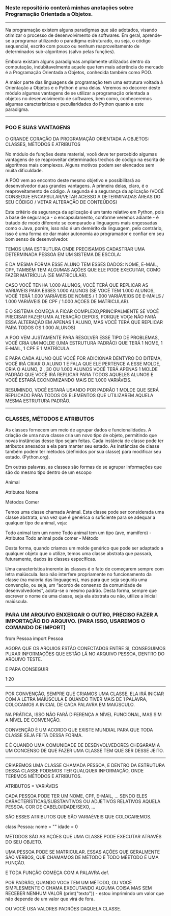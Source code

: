 ### Neste repositório conterá minhas anotações sobre Programação Orientada a Objetos.

---

Na programação existem alguns paradigmas que são adotados, visando otimizar o processo de desenvolvimento de softwares. Em geral, aprende-se a programar utilizando o paradigma estruturado, ou seja, o código sequencial, escrito com pouco ou nenhum reaproveitamento de determinados sub-algoritmos (salvo pelas funções).

Embora existam alguns paradigmas amplamente utilizados dentro da computação, indubitavelmente aquele que tem mais aderência do mercado é a Programação Orientada a Objetos, conhecida também como POO.

A maior parte das linguagens de programação tem uma estrutura voltada à Orientação a Objetos e o Python é uma delas. Veremos no decorrer deste módulo algumas vantagens de se utilizar a programação orientada a objetos no desenvolvimento de softwares, bem como, conheceremos algumas características e peculiaridades do Python quanto a este paradigma.

---

### POO E SUAS VANTAGENS

O GRANDE CORAÇÃO DA PROGRAMAÇÃO ORIENTADA A OBJETOS: CLASSES, MÉTODOS E ATRIBUTOS

No módulo de funções deste material, você deve ter percebido algumas vantagens de se reaproveitar determinados trechos de código na escrita de algoritmos mais complexos. Alguns motivos podem ser elencados sem muita dificuldade.

A POO vem ao encontro deste mesmo objetivo e possibilitará ao desenvolvedor duas grandes vantagens. A primeira delas, claro, é o reaproveitamento de código. A segunda é a segurança da aplicação (VOCÊ CONSEGUE ENCAPSULAR/VETAR ACESSO A DETERMINADAS ÁREAS DO SEU CÓDIGO / VETAR ALTERAÇÃO DE CONTEÚDOS)

Este critério de segurança da aplicação é um tanto relativo em Python, pois a base de segurança - o encapsulamento, conforme veremos adiante - é tratado de modo diferente se comparado a linguagens mais engessadas como o Java, porém, isso não é um demérito da linguagem, pelo contrário, isso é uma forma de dar maior autonomia ao programador e confiar em seu bom senso de desenvolvedor.

TEMOS UMA ESTRUTURA ONDE PRECISAMOS CADASTRAR UMA DETERMINADA PESSOA EM UM SISTEMA DE ESCOLA:

E DA MESMA FORMA ESSE ALUNO TEM ESSES DADOS: NOME, E-MAIL, CPF, TAMBÉM TEM ALGUMAS AÇÕES QUE ELE PODE EXECUTAR, COMO FAZER MATRÍCULA (SE MATRICULAR).

CASO VOCÊ TENHA 1.000 ALUNOS, VOCÊ TERÁ QUE REPLICAR AS VARIÁVEIS PARA ESSES 1.000 ALUNOS (SE VOCÊ TEM 1.000 ALUNOS, VOCÊ TERÁ 1.000 VARIÁVEIS DE NOMES / 1.000 VARIÁVEIOS DE E-MAILS / 1.000 VARIÁVEIS DE CPF / 1.000 AÇOES DE MATRICULAR).

E O SISTEMA COMEÇA A FICAR COMPLEXO,PRINCIPALMENTE SE VOCÊ PRECISAR FAZER UMA ALTERAÇÃO DEPOIS, PORQUE VOCê NÃO FARÁ ESSA ALTERAÇÃO EM APENAS 1 ALUNO, MAS VOCÊ TERÁ QUE REPLICAR PARA TODOS OS 1.000 ALUNOS)

A POO VEM JUSTAMENTE PARA RESOLVER ESSE TIPO DE PROBLEMAS, VOCÊ CRIA UM MOLDE (UMA ESTRUTURA PADRÃO) QUE TERÁ 1 NOME, 1 E-MAIL, 1 CPF E 1 MATRÍCULA.

E PARA CADA ALUNO QUE VOCÊ FOR ADICIONAR DENTYRO DO DITEMA, VOCÊ IRÁ CRIAR O ALUNO 1 E FALA QUE ELE PERTENCE A ESSE MOLDE, CRIA O ALUNO, 2 , 30 OU 1.000 ALUNOS VOCÊ TERÁ APENAS 1 MOLDE PADRÃO QUE VOCÊ IRÁ REPLICAR PARA TODOS AQUELES ALUNOS E VOCÊ ESTARÁ ECONOMIZANDO MAIS DE 1.000 VARIÁVEIS.

RESUMINDO, VOCÊ ESTARÁ USANDO POR PADRÃO 1 MOLDE QUE SERÁ REPLICADO PARA TODOS OS ELEMENTOS QUE UTILIZAREM AQUELA MESMA ESTRUTURA PADRÃO.

---

### CLASSES, MÉTODOS E ATRIBUTOS

As classes fornecem um meio de agrupar dados e funcionalidades. A criação de uma nova classe cria um novo tipo de objeto, permitindo que novas instâncias desse tipo sejam feitas. Cada instância de classe pode ter atributos anexados a ela para manter seu estado. As instâncias de classe também podem ter métodos (definidos por sua classe) para modificar seu estado. (Python.org).

Em outras palavras, as classes são formas de se agrupar informações que são do mesmo tipo dentro de um escopo 

Animal

Atributos
Nome

Métodos
Comer

Temos uma classe chamada Animal. Esta classe pode ser considerada uma classe abstrata, uma vez que é genérica o suficiente para se adequar a qualquer tipo de animal, veja:

Todo animal tem um nome
Todo animal tem um tipo (ave, mamífero) - Atributos
Todo animal pode comer - Método

Desta forma, quando criamos um molde genérico que pode ser adaptado a qualquer objeto que o utilize, temos uma classe abstrata que passará, futuramente, dados às classes específicas.

Uma característica inerente às classes é o fato de começarem sempre com letra maiúscula. Isso não interfere propriamente no funcionamento da classe (na maioria das linguagens), mas para que seja seguida uma convenção, ou seja, um “acordo de consenso da comunidade de desenvolvedores”, adota-se o mesmo padrão. Desta forma, sempre que escrever o nome de uma classe, seja ela abstrata ou não, utilize a inicial maiúscula.

### PARA UM ARQUIVO ENXERGAR O OUTRO, PRECISO FAZER A IMPORTAÇÃO DO ARQUIVO. (PARA ISSO, USAREMOS O COMANDO DE IMPORT)

from Pessoa import Pessoa

AGORA QUE OS ARQUIOS ESTÃO CONECTADOS ENTRE SI, CONSEGUIMOS PUXAR INFORMAÇÕES QUE ESTÃO LÁ NO ARQUIVO PESSOA, DENTRO DO ARQUIVO TESTE.

E PARA CONSEGUIR 

1:20



---

POR CONVENÇÃO, SEMPRE QUE CRIAMOS UMA CLASSE, ELA IRÁ INICIAR COM A LETRA MAIÚSCULA E QUANDO TIVER MAIS DE 1 PALAVRA, COLOCAMOS A INICIAL DE CADA PALAVRA EM MAIÚSCULO.

NA PRÁTICA, ISSO NÃO FARÁ DIFERENÇA A NÍVEL FUNCIONAL, MAS SIM A NÍVEL DE CONVENÇÃO.

CONVENÇÃO É UM ACORDO QUE EXISTE MUNDIAL PARA QUE TODA CLASSE SEJA FEITA DESSA FORMA.

E É QUANDO UMA COMUNIDADE DE DESENVOLVEDORES CHEGARAM A UM CONCENSO DE QUE FAZER UMA CLASSE TEM QUE SER DESSE JEITO.

---

CRIAREMOS UMA CLASSE CHAMADA PESSOA, E DENTRO DA ESTRUTURA DESSA CLASSE PODEMOS TER QUALQUER INFORMAÇÃO, ONDE TEREMOS MÉTODOS E ATRIBUTOS.

ATRIBUTOS = VARIÁVEIS

CADA PESSOA PODE TER UM NOME, CPF, E-MAIL, ... SENDO ELES CARACTERÍSTICAS/SUBSTANTIVOS OU ADJETIVOS RELATIVOS AQUELA PESSOA. COR DE CABELO/IDADE/SEXO, ...

SÃO ESSES ATRIBUTOS QUE SÃO VARIAÉVEIS QUE COLOCAREMOS.

class Pessoa:
    nome = ""
    idade = 0

MÉTODOS SÃO AS AÇÕES QUE UMA CLASSE PODE EXECUTAR ATRAVÉS DO SEU OBJETO.

UMA PESSOA PODE SE MATRICULAR. ESSAS AÇÕES QUE GERALMENTE SÃO VERBOS, QUE CHAMAMOS DE MÉTODO E TODO MÉETODO É UMA FUNÇÃO.

E TODA FUNÇÃO COMEÇA COM A PALAVRA def.

POR PADRÃO, QUANDO VOCê TEM UM MÉTODO, OU VOCÊ SIMPLESMENTE O CHAMA EXECUTANDO ALGUMA COISA MAS SEM RECEBER NENHUM VALOR (print("texto")) - estou imprimindo um valor que não depende de um valor que virá de fora.

OU VOCÊ USA VALORES PADRÕES DAQUELA CLASSE.







